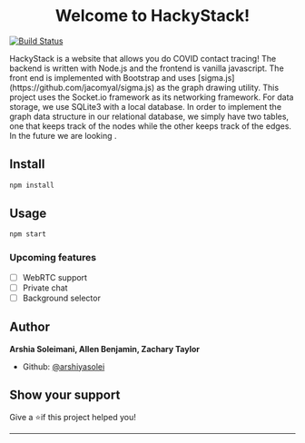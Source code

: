 <h1 align="center">Welcome to HackyStack!</h1>
<p>

   [![Build Status](https://travis-ci.org/arshiyasolei/hafte-cards.svg?branch=master)](https://travis-ci.org/arshiyasolei/hafte-cards)
</p>

<p> HackyStack is a website that allows you do COVID contact tracing! The backend is written with Node.js and the frontend is vanilla javascript. The front end is implemented with Bootstrap and uses [sigma.js](https://github.com/jacomyal/sigma.js) as the graph drawing utility. This project uses the Socket.io framework as its networking framework. For data storage, we use SQLite3 with a local database. In order to implement the graph data structure in our relational database, we simply have two tables, one that keeps track of the nodes while the other keeps track of the edges. In the future we are looking .</p>

## Install

```sh
npm install
```

## Usage

```sh
npm start
```

### Upcoming features

- [ ] WebRTC support
- [ ] Private chat
- [ ] Background selector

## Author

**Arshia Soleimani, Allen Benjamin, Zachary Taylor**

* Github: [@arshiyasolei](https://github.com/arshiyasolei)

## Show your support

Give a ⭐️if this project helped you!

***
